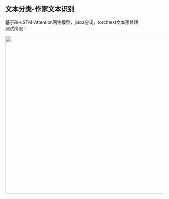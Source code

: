 ## 文本分类-作家文本识别
基于Bi-LSTM-Attention网络模型，jiaba分词，torchtext文本预处理<br>
测试情况：

<div align="center">

<img src="https://github.com/LumenWang/Files/raw/master/author.png" height='500' width='800'>

</div>
